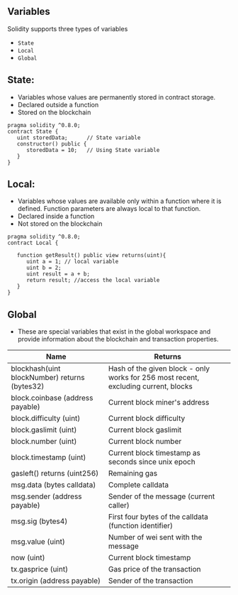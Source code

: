 ## Variables

Solidity supports three types of variables
- `State`
- `Local`
- `Global`

## State: 
- Variables whose values are permanently stored in contract storage.
- Declared outside a function
- Stored on the blockchain

```solidity
pragma solidity ^0.8.0;
contract State {
   uint storedData;      // State variable
   constructor() public {
      storedData = 10;   // Using State variable
   }
}
```

## Local:
- Variables whose values are available only within a function where it is defined. Function parameters are always local to that function.
- Declared inside a function
- Not stored on the blockchain

```solidity
pragma solidity ^0.8.0;
contract Local {
   
   function getResult() public view returns(uint){
      uint a = 1; // local variable
      uint b = 2;
      uint result = a + b;
      return result; //access the local variable
   }
}
```

## Global
- These are special variables that exist in the global workspace and provide information about the blockchain and transaction properties.

|Name |	Returns|
|----|----|
|blockhash(uint blockNumber) returns (bytes32)|	Hash of the given block - only works for 256 most recent, excluding current, blocks|
|block.coinbase (address payable)|	Current block miner's address|
|block.difficulty (uint)|	Current block difficulty|
|block.gaslimit (uint)|	Current block gaslimit|
|block.number (uint)|	Current block number|
|block.timestamp (uint)|	Current block timestamp as seconds since unix epoch|
|gasleft() returns (uint256)|	Remaining gas|
|msg.data (bytes calldata)|	Complete calldata|
|msg.sender (address payable)|	Sender of the message (current caller)|
|msg.sig (bytes4)|	First four bytes of the calldata (function identifier)|
|msg.value (uint)|	Number of wei sent with the message|
|now (uint)|	Current block timestamp|
|tx.gasprice (uint)|	Gas price of the transaction|
|tx.origin (address payable)|	Sender of the transaction|
